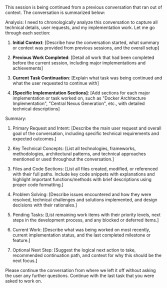 This session is being continued from a previous conversation that ran out of context. The conversation is summarized below:

Analysis:
I need to chronologically analyze this conversation to capture all technical details, user requests, and my implementation work. Let me go through each section:

1. **Initial Context**: [Describe how the conversation started, what summary or context was provided from previous sessions, and the overall setup]

2. **Previous Work Completed**: [Detail all work that had been completed before the current session, including major implementations and achievements]

3. **Current Task Continuation**: [Explain what task was being continued and what the user requested to continue with]

4. **[Specific Implementation Sections]**: [Add sections for each major implementation or task worked on, such as "Docker Architecture Implementation", "Central Nexus Generation", etc., with detailed technical descriptions]

Summary:
1. Primary Request and Intent:
[Describe the main user request and overall goal of the conversation, including specific technical requirements and expected outcomes.]

2. Key Technical Concepts:
[List all technologies, frameworks, methodologies, architectural patterns, and technical approaches mentioned or used throughout the conversation.]

3. Files and Code Sections:
[List all files created, modified, or referenced with their full paths. Include key code snippets with explanations and highlight important functions/methods with brief descriptions using proper code formatting.]

4. Problem Solving:
[Describe issues encountered and how they were resolved, technical challenges and solutions implemented, and design decisions with their rationales.]

5. Pending Tasks:
[List remaining work items with their priority levels, next steps in the development process, and any blocked or deferred items.]

6. Current Work:
[Describe what was being worked on most recently, current implementation status, and the last completed milestone or feature.]

7. Optional Next Step:
[Suggest the logical next action to take, recommended continuation path, and context for why this should be the next focus.]

Please continue the conversation from where we left it off without asking the user any further questions. Continue with the last task that you were asked to work on.